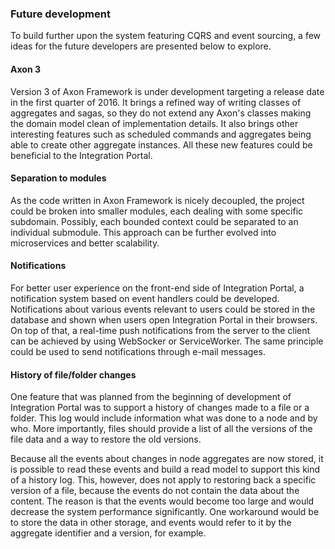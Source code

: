 ### Future development

To build further upon the system featuring CQRS and event sourcing, a few ideas for the future developers are presented below to explore.

#### Axon 3

Version 3 of Axon Framework is under development targeting a release date in the first quarter of 2016. It brings a refined way of writing classes of aggregates and sagas, so they do not extend any Axon's classes making the domain model clean of implementation details. It also brings other interesting features such as scheduled commands and aggregates being able to create other aggregate instances. All these new features could be beneficial to the Integration Portal.

#### Separation to modules

As the code written in Axon Framework is nicely decoupled, the project could be broken into smaller modules, each dealing with some specific subdomain. Possibly, each bounded context could be separated to an individual submodule. This approach can be further evolved into microservices and better scalability.

#### Notifications

For better user experience on the front-end side of Integration Portal, a notification system based on event handlers could be developed. Notifications about various events relevant to users could be stored in the database and shown when users open Integration Portal in their browsers. On top of that, a real-time push notifications from the server to the client can be achieved by using WebSocker or ServiceWorker. The same principle could be used to send notifications through e-mail messages.

#### History of file/folder changes

One feature that was planned from the beginning of development of Integration Portal was to support a history of changes made to a file or a folder. This log would include information what was done to a node and by who. More importantly, files should provide a list of all the versions of the file data and a way to restore the old versions.

Because all the events about changes in node aggregates are now stored, it is possible to read these events and build a read model to support this kind of a history log. This, however, does not apply to restoring back a specific version of a file, because the events do not contain the data about the content. The reason is that the events would become too large and would decrease the system performance significantly. One workaround would be to store the data in other storage, and events would refer to it by the aggregate identifier and a version, for example.